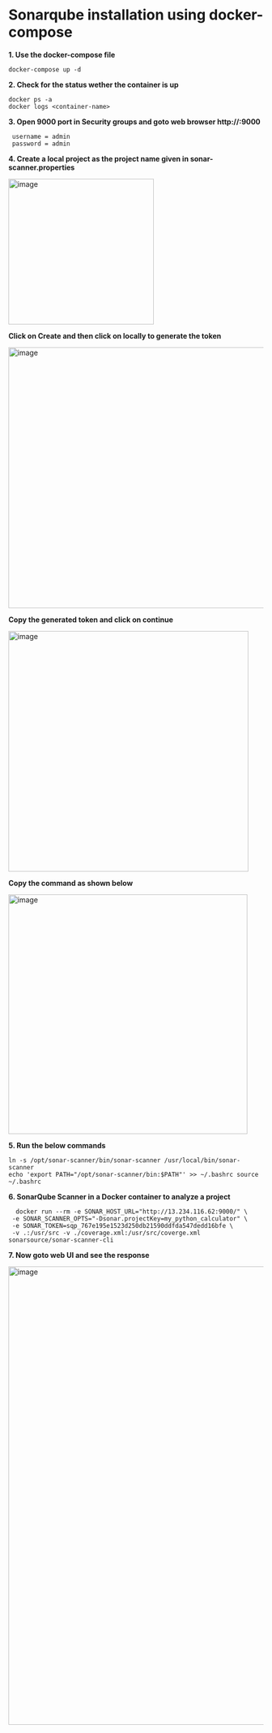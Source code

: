 # Sonarqube installation using docker-compose

**1. Use the docker-compose file**

    docker-compose up -d
    
**2. Check for the status wether the container is up**

    docker ps -a
    docker logs <container-name>

**3. Open 9000 port in Security groups and goto web browser http://<ip>:9000**

     username = admin
     password = admin
    
**4. Create a local project as the project name given in sonar-scanner.properties**

<img width="287" alt="image" src="https://github.com/Abhi-chintu/python-project/assets/94033251/fe163b72-d887-4a59-9cda-fb1f115fe122">

**Click on Create and then click on locally to generate the token**

<img width="514" alt="image" src="https://github.com/Abhi-chintu/python-project/assets/94033251/11cd66ca-6365-4b9e-987f-cf7a9a4d126d">

**Copy the generated token and click on continue**

<img width="474" alt="image" src="https://github.com/Abhi-chintu/python-project/assets/94033251/e5b7bd18-2229-48f0-85d7-80db6c574318">

**Copy the command as shown below**

<img width="472" alt="image" src="https://github.com/Abhi-chintu/python-project/assets/94033251/dbea8369-b4e2-4331-a5b7-1c6357dc6416">

**5. Run the below commands**
    
    ln -s /opt/sonar-scanner/bin/sonar-scanner /usr/local/bin/sonar-scanner
    echo 'export PATH="/opt/sonar-scanner/bin:$PATH"' >> ~/.bashrc source ~/.bashrc

**6. SonarQube Scanner in a Docker container to analyze a project**

      docker run --rm -e SONAR_HOST_URL="http://13.234.116.62:9000/" \
     -e SONAR_SCANNER_OPTS="-Dsonar.projectKey=my_python_calculator" \
     -e SONAR_TOKEN=sqp_767e195e1523d250db21590ddfda547dedd16bfe \
     -v .:/usr/src -v ./coverage.xml:/usr/src/coverge.xml sonarsource/sonar-scanner-cli

**7. Now goto web UI and see the response**

<img width="903" alt="image" src="https://github.com/Abhi-chintu/python-project/assets/94033251/541e081f-9f8e-4634-add6-2722d7ad76a4">





